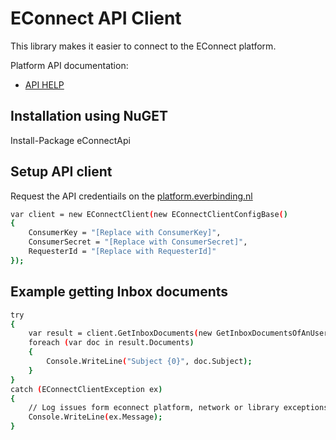 EConnect API Client
=========
This library makes it easier to connect to the EConnect platform.

Platform API documentation:
* [API HELP] 

Installation using NuGET
-----------
Install-Package eConnectApi

Setup API client
--------------
Request the API credentiails on the [platform.everbinding.nl]
```sh
var client = new EConnectClient(new EConnectClientConfigBase()
{
    ConsumerKey = "[Replace with ConsumerKey]",
    ConsumerSecret = "[Replace with ConsumerSecret]",
    RequesterId = "[Replace with RequesterId]"
});
```

Example getting Inbox documents
--------------

```sh
try
{
    var result = client.GetInboxDocuments(new GetInboxDocumentsOfAnUser() {Limit = 10});
    foreach (var doc in result.Documents)
    {
        Console.WriteLine("Subject {0}", doc.Subject);
    }
}
catch (EConnectClientException ex)
{
    // Log issues form econnect platform, network or library exceptions
    Console.WriteLine(ex.Message);
}
```

[API HELP]:http://help.everbinding.nl/content/api-application-programming-interface
[platform.everbinding.nl]:http://platform.everbinding.nl